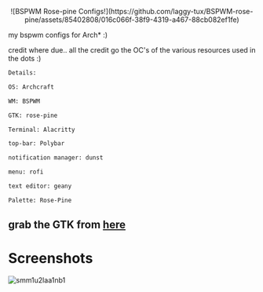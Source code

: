 <p align="center">
![BSPWM Rose-pine Configs!](https://github.com/laggy-tux/BSPWM-rose-pine/assets/85402808/016c066f-38f9-4319-a467-88cb082ef1fe)
</p>

my bspwm configs for Arch* :)

credit where due.. all the credit go the OC's of the various resources used in the dots :)

```ocaml
Details:

OS: Archcraft

WM: BSPWM

GTK: rose-pine

Terminal: Alacritty

top-bar: Polybar

notification manager: dunst

menu: rofi

text editor: geany

Palette: Rose-Pine
```

## grab the GTK from [here](https://github.com/rose-pine/gtk)

# Screenshots

![smm1u2laa1nb1](https://github.com/laggy-tux/BSPWM-rose-pine/assets/85402808/b13d238f-8fa6-4cb7-a737-ec287db7d399)


